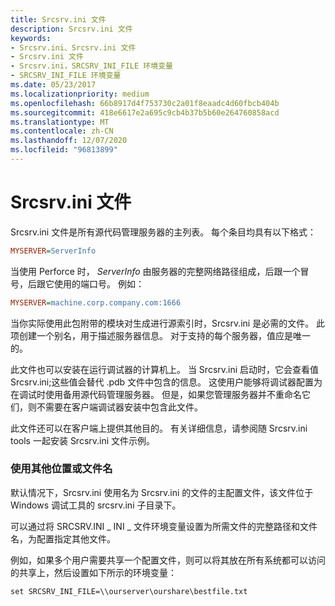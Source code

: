 ```yaml
---
title: Srcsrv.ini 文件
description: Srcsrv.ini 文件
keywords:
- Srcsrv.ini、Srcsrv.ini 文件
- Srcsrv.ini 文件
- Srcsrv.ini，SRCSRV_INI_FILE 环境变量
- SRCSRV_INI_FILE 环境变量
ms.date: 05/23/2017
ms.localizationpriority: medium
ms.openlocfilehash: 66b8917d4f753730c2a01f8eaadc4d60fbcb404b
ms.sourcegitcommit: 418e6617e2a695c9cb4b37b5b60e264760858acd
ms.translationtype: MT
ms.contentlocale: zh-CN
ms.lasthandoff: 12/07/2020
ms.locfileid: "96813899"
---
```

# <a name="the-srcsrvini-file"></a>Srcsrv.ini 文件


Srcsrv.ini 文件是所有源代码管理服务器的主列表。 每个条目均具有以下格式：

```ini
MYSERVER=ServerInfo
```

当使用 Perforce 时， *ServerInfo* 由服务器的完整网络路径组成，后跟一个冒号，后跟它使用的端口号。 例如：

```ini
MYSERVER=machine.corp.company.com:1666
```

当你实际使用此包附带的模块对生成进行源索引时，Srcsrv.ini 是必需的文件。 此项创建一个别名，用于描述服务器信息。 对于支持的每个服务器，值应是唯一的。

此文件也可以安装在运行调试器的计算机上。 当 Srcsrv.ini 启动时，它会查看值 Srcsrv.ini;这些值会替代 .pdb 文件中包含的信息。 这使用户能够将调试器配置为在调试时使用备用源代码管理服务器。 但是，如果您管理服务器并不重命名它们，则不需要在客户端调试器安装中包含此文件。

此文件还可以在客户端上提供其他目的。 有关详细信息，请参阅随 Srcsrv.ini tools 一起安装 Srcsrv.ini 文件示例。

### <a name="span-idusing_a_different_location_or_file_namespanspan-idusing_a_different_location_or_file_namespanusing-a-different-location-or-file-name"></a><span id="using_a_different_location_or_file_name"></span><span id="USING_A_DIFFERENT_LOCATION_OR_FILE_NAME"></span>使用其他位置或文件名

默认情况下，Srcsrv.ini 使用名为 Srcsrv.ini 的文件的主配置文件，该文件位于 Windows 调试工具的 srcsrv.ini 子目录下。

可以通过将 SRCSRV.INI \_ INI \_ 文件环境变量设置为所需文件的完整路径和文件名，为配置指定其他文件。

例如，如果多个用户需要共享一个配置文件，则可以将其放在所有系统都可以访问的共享上，然后设置如下所示的环境变量：

```console
set SRCSRV_INI_FILE=\\ourserver\ourshare\bestfile.txt
```

 

 





